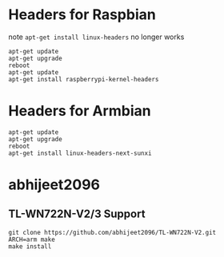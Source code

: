 # Headers for Raspbian
note `apt-get install linux-headers` no longer works

```
apt-get update
apt-get upgrade
reboot
apt-get update
apt-get install raspberrypi-kernel-headers

```

# Headers for Armbian

```
apt-get update
apt-get upgrade
reboot
apt-get install linux-headers-next-sunxi
```

# abhijeet2096  
## TL-WN722N-V2/3 Support
```
git clone https://github.com/abhijeet2096/TL-WN722N-V2.git
ARCH=arm make
make install
```
